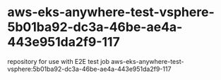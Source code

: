 # aws-eks-anywhere-test-vsphere-5b01ba92-dc3a-46be-ae4a-443e951da2f9-117
repository for use with E2E test job aws-eks-anywhere-test-vsphere:5b01ba92-dc3a-46be-ae4a-443e951da2f9-117
